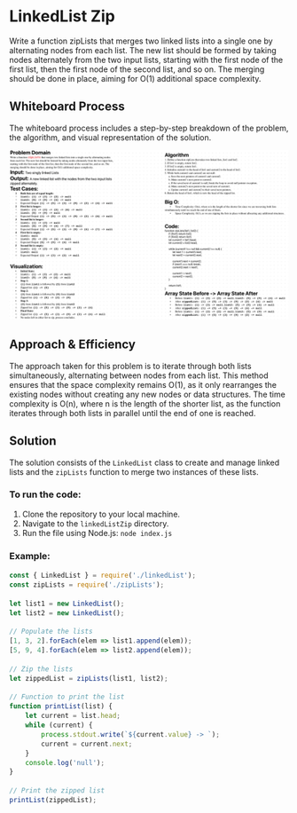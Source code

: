 # LinkedList Zip

Write a function zipLists that merges two linked lists into a single one by alternating nodes from each list. The new list should be formed by taking nodes alternately from the two input lists, starting with the first node of the first list, then the first node of the second list, and so on. The merging should be done in place, aiming for O(1) additional space complexity.


## Whiteboard Process

The whiteboard process includes a step-by-step breakdown of the problem, the algorithm, and visual representation of the solution.

![Linked List Zip Whiteboard](../assets/linkedListZipWhiteboard.png)

## Approach & Efficiency

The approach taken for this problem is to iterate through both lists simultaneously, alternating between nodes from each list. This method ensures that the space complexity remains O(1), as it only rearranges the existing nodes without creating any new nodes or data structures. The time complexity is O(n), where n is the length of the shorter list, as the function iterates through both lists in parallel until the end of one is reached.

## Solution

The solution consists of the `LinkedList` class to create and manage linked lists and the `zipLists` function to merge two instances of these lists.

### To run the code:

1. Clone the repository to your local machine.
2. Navigate to the `linkedListZip` directory.
3. Run the file using Node.js:
   `node index.js`



### Example:


```js
const { LinkedList } = require('./linkedList');
const zipLists = require('./zipLists');

let list1 = new LinkedList();
let list2 = new LinkedList();

// Populate the lists
[1, 3, 2].forEach(elem => list1.append(elem));
[5, 9, 4].forEach(elem => list2.append(elem));

// Zip the lists
let zippedList = zipLists(list1, list2);

// Function to print the list
function printList(list) {
    let current = list.head;
    while (current) {
        process.stdout.write(`${current.value} -> `);
        current = current.next;
    }
    console.log('null');
}

// Print the zipped list
printList(zippedList);

```
